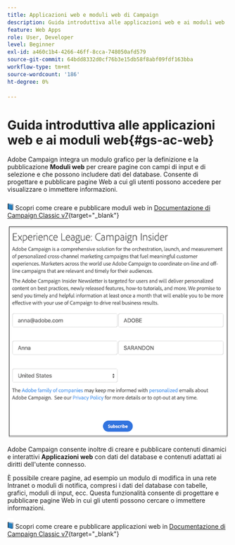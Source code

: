 ```yaml
---
title: Applicazioni web e moduli web di Campaign
description: Guida introduttiva alle applicazioni web e ai moduli web
feature: Web Apps
role: User, Developer
level: Beginner
exl-id: a460c1b4-4266-46ff-8cca-748050afd579
source-git-commit: 64bdd8332d0cf76b3e15db58f8abf09fdf163bba
workflow-type: tm+mt
source-wordcount: '186'
ht-degree: 0%

---
```


# Guida introduttiva alle applicazioni web e ai moduli web{#gs-ac-web}

Adobe Campaign integra un modulo grafico per la definizione e la pubblicazione **Moduli web** per creare pagine con campi di input e di selezione e che possono includere dati del database. Consente di progettare e pubblicare pagine Web a cui gli utenti possono accedere per visualizzare o immettere informazioni.

![](../assets/do-not-localize/book.png) Scopri come creare e pubblicare moduli web in [Documentazione di Campaign Classic v7](https://experienceleague.adobe.com/docs/campaign-classic/using/designing-content/web-forms/about-web-forms.html?lang=en#designing-content){target="_blank"}

![](assets/sample.png)

Adobe Campaign consente inoltre di creare e pubblicare contenuti dinamici e interattivi **Applicazioni web** con dati del database e contenuti adattati ai diritti dell&#39;utente connesso.

È possibile creare pagine, ad esempio un modulo di modifica in una rete Intranet o moduli di notifica, compresi i dati del database con tabelle, grafici, moduli di input, ecc. Questa funzionalità consente di progettare e pubblicare pagine Web in cui gli utenti possono cercare o immettere informazioni.

![](../assets/do-not-localize/book.png) Scopri come creare e pubblicare applicazioni web in [Documentazione di Campaign Classic v7](https://experienceleague.adobe.com/docs/campaign-classic/using/designing-content/web-applications/about-web-applications.html?lang=en#designing-content){target="_blank"}
